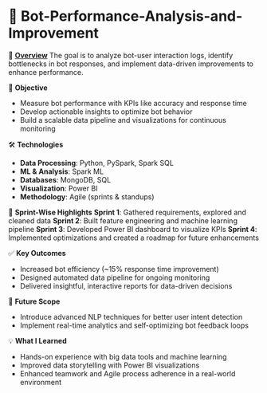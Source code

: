 # 🤖 Bot-Performance-Analysis-and-Improvement
📜 <u>**Overview**</u>
The goal is to analyze bot-user interaction logs, identify bottlenecks in bot responses, and implement data-driven improvements to enhance performance.

🎯 **Objective**
- Measure bot performance with KPIs like accuracy and response time
- Develop actionable insights to optimize bot behavior
- Build a scalable data pipeline and visualizations for continuous monitoring

🛠️ **Technologies**
- **Data Processing**: Python, PySpark, Spark SQL
- **ML & Analysis**: Spark ML
- **Databases**: MongoDB, SQL
- **Visualization**: Power BI
- **Methodology**: Agile (sprints & standups)

🏁 **Sprint-Wise Highlights**
**Sprint 1**: Gathered requirements, explored and cleaned data
**Sprint 2**: Built feature engineering and machine learning pipeline
**Sprint 3**: Developed Power BI dashboard to visualize KPIs
**Sprint 4**: Implemented optimizations and created a roadmap for future enhancements

✅ **Key Outcomes**
- Increased bot efficiency (~15% response time improvement)
- Designed automated data pipeline for ongoing monitoring
- Delivered insightful, interactive reports for data-driven decisions

🔮 **Future Scope**
- Introduce advanced NLP techniques for better user intent detection
- Implement real-time analytics and self-optimizing bot feedback loops

💡 **What I Learned**
- Hands-on experience with big data tools and machine learning
- Improved data storytelling with Power BI visualizations
- Enhanced teamwork and Agile process adherence in a real-world environment
